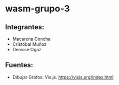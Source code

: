 # wasm-grupo-3

## Integrantes: 

- Macarena Concha
- Cristóbal Muñoz
- Denisse Ogaz

## Fuentes: 

* Dibujar Grafos: Vis.js. https://visjs.org/index.html